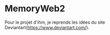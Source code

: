 # MemoryWeb2

Pour le projet d'ihm, je reprends les idées du site Deviantart(https://www.deviantart.com/).
